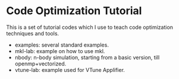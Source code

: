 # Code Optimization Tutorial
This is a set of tutorial codes which I use to teach code optimization techniques and tools.

- examples: several standard examples.
- mkl-lab: example on how to use mkl.
- nbody: n-body simulation, starting from a basic version, till openmp+vectorized.
- vtune-lab: example used for VTune Applifier.

